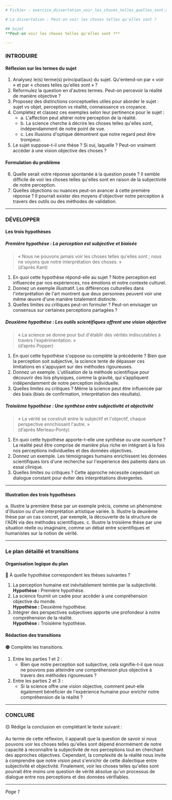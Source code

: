 ```yaml
---
# Fichier : exercice_dissertation_voir_les_choses_telles_quelles_sont.md

# La dissertation : Peut-on voir les choses telles qu'elles sont ?

## Sujet
**Peut-on voir les choses telles qu'elles sont ?**

---
```


### INTRODUIRE

#### Réflexion sur les termes du sujet

1. Analysez le(s) terme(s) principal(aux) du sujet. Qu'entend-on par « voir » et par « choses telles qu'elles sont » ?
2. Reformulez la question en d'autres termes. Peut-on percevoir la réalité de manière objective ?
3. Proposez des distinctions conceptuelles utiles pour aborder le sujet : sujet vs objet, perception vs réalité, connaissance vs croyance.
4. Complétez et classez ces exemples selon leur pertinence pour le sujet :
   - a. L'affection peut altérer notre perception de la réalité.
   - b. La science cherche à décrire les choses telles qu'elles sont, indépendamment de notre point de vue.
   - c. Les illusions d'optique démontrent que notre regard peut être trompeur.
5. Le sujet suppose-t-il une thèse ? Si oui, laquelle ? Peut-on vraiment accéder à une vision objective des choses ?

#### Formulation du problème

6. Quelle serait votre réponse spontanée à la question posée ? Il semble difficile de voir les choses telles qu'elles sont en raison de la subjectivité de notre perception.
7. Quelles objections ou nuances peut-on avancer à cette première réponse ? Il pourrait exister des moyens d'objectiver notre perception à travers des outils ou des méthodes de validation.

---

### DÉVELOPPER

#### Les trois hypothèses

##### Première hypothèse : La perception est subjective et biaisée

> « Nous ne pouvons jamais voir les choses telles qu'elles sont ; nous ne voyons que notre interprétation des choses. »  
> (d’après Kant)

1. En quoi cette hypothèse répond-elle au sujet ? Notre perception est influencée par nos expériences, nos émotions et notre contexte culturel.
2. Donnez un exemple illustratif. Les différences culturelles dans l'interprétation de l'art montrent que deux personnes peuvent voir une même œuvre d'une manière totalement distincte.
3. Quelles limites ou critiques peut-on formuler ? Peut-on envisager un consensus sur certaines perceptions partagées ?

##### Deuxième hypothèse : Les outils scientifiques offrent une vision objective

> « La science se donne pour but d'établir des vérités indiscutables à travers l'expérimentation. »  
> (d’après Popper)

1. En quoi cette hypothèse s'oppose ou complète la précédente ? Bien que la perception soit subjective, la science tente de dépasser ces limitations en s'appuyant sur des méthodes rigoureuses.
2. Donnez un exemple. L'utilisation de la méthode scientifique pour découvrir des lois physiques, comme la gravité, qui s’appliquent indépendamment de notre perception individuelle.
3. Quelles limites ou critiques ? Même la science peut être influencée par des biais (biais de confirmation, interprétation des résultats).

##### Troisième hypothèse : Une synthèse entre subjectivité et objectivité

> « La vérité se construit entre le subjectif et l'objectif, chaque perspective enrichissant l'autre. »  
> (d’après Merleau-Ponty)

1. En quoi cette hypothèse apporte-t-elle une synthèse ou une ouverture ? La réalité peut être comprise de manière plus riche en intégrant à la fois nos perceptions individuelles et des données objectives.
2. Donnez un exemple. Les témoignages humains enrichissent les données scientifiques lors d'une recherche sur l'expérience des patients dans un essai clinique.
3. Quelles limites ou critiques ? Cette approche nécessite cependant un dialogue constant pour éviter des interprétations divergentes.

---

#### Illustration des trois hypothèses

a. Illustre la première thèse par un exemple précis, comme un phénomène d'illusion ou d'une interprétation artistique variée.
b. Illustre la deuxième thèse par un cas concret, par exemple, la découverte de la structure de l'ADN via des méthodes scientifiques.
c. Illustre la troisième thèse par une situation réelle ou imaginaire, comme un débat entre scientifiques et humanistes sur la notion de vérité.

---

### Le plan détaillé et transitions

#### Organisation logique du plan

🔴 À quelle hypothèse correspondent les thèses suivantes ?

1. La perception humaine est inévitablement teintée par la subjectivité.  
   **Hypothèse :** Première hypothèse.
2. La science fournit un cadre pour accéder à une compréhension objective du monde.  
   **Hypothèse :** Deuxième hypothèse.
3. Intégrer des perspectives subjectives apporte une profondeur à notre compréhension de la réalité.  
   **Hypothèse :** Troisième hypothèse.

#### Rédaction des transitions

🟠 Complète les transitions.

1. Entre les parties 1 et 2 :  
   - Bien que notre perception soit subjective, cela signifie-t-il que nous ne pouvons pas atteindre une compréhension plus objective à travers des méthodes rigoureuses ?
2. Entre les parties 2 et 3 :  
   - Si la science offre une vision objective, comment peut-elle également bénéficier de l'expérience humaine pour enrichir notre compréhension de la réalité ?

---

### CONCLURE

🟡 Rédige la conclusion en complétant le texte suivant :

Au terme de cette réflexion, il apparaît que la question de savoir si nous pouvons voir les choses telles qu'elles sont dépend énormément de notre capacité à reconnaître la subjectivité de nos perceptions tout en cherchant des approches objectives. Cependant, la complexité de la réalité nous invite à comprendre que notre vision peut s'enrichir de cette dialectique entre subjectivité et objectivité. Finalement, voir les choses telles qu'elles sont pourrait être moins une question de vérité absolue qu'un processus de dialogue entre nos perceptions et des données vérifiables.  

--- 

*Page 1*